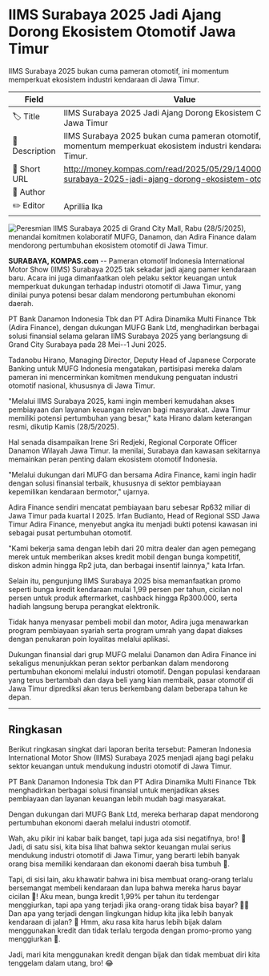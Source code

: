 # IIMS Surabaya 2025 Jadi Ajang Dorong Ekosistem Otomotif Jawa Timur

IIMS Surabaya 2025 bukan cuma pameran otomotif, ini momentum memperkuat ekosistem industri kendaraan di Jawa Timur.

| Field         | Value                                                       |
|---------------|-------------------------------------------------------------|
| 🏷️ Title       | IIMS Surabaya 2025 Jadi Ajang Dorong Ekosistem Otomotif Jawa Timur |
| 📝 Description | IIMS Surabaya 2025 bukan cuma pameran otomotif, ini momentum memperkuat ekosistem industri kendaraan di Jawa Timur. |
| 🔗 Short URL   | http://money.kompas.com/read/2025/05/29/140000326/iims-surabaya-2025-jadi-ajang-dorong-ekosistem-oto |
| 👤 Author      |  |
| ✏️ Editor      | Aprillia Ika |

![Peresmian IIMS Surabaya 2025 di Grand City Mall, Rabu (28/5/2025), menandai komitmen kolaboratif MUFG, Danamon, dan Adira Finance dalam mendorong pertumbuhan ekosistem otomotif di Jawa Timur.](https://asset.kompas.com/crops/3mR8zK2F05yAnUWbELhBisfN9Io=/160x167:1440x1020/750x500/data/photo/2025/05/29/6837e8badf799.jpg)

**SURABAYA, KOMPAS.com** -- Pameran otomotif Indonesia International Motor Show (IIMS) Surabaya 2025 tak sekadar jadi ajang pamer kendaraan baru. Acara ini juga dimanfaatkan oleh pelaku sektor keuangan untuk memperkuat dukungan terhadap industri otomotif di Jawa Timur, yang dinilai punya potensi besar dalam mendorong pertumbuhan ekonomi daerah.

PT Bank Danamon Indonesia Tbk dan PT Adira Dinamika Multi Finance Tbk (Adira Finance), dengan dukungan MUFG Bank Ltd, menghadirkan berbagai solusi finansial selama gelaran IIMS Surabaya 2025 yang berlangsung di Grand City Surabaya pada 28 Mei--1 Juni 2025.

Tadanobu Hirano, Managing Director, Deputy Head of Japanese Corporate Banking untuk MUFG Indonesia mengatakan, partisipasi mereka dalam pameran ini mencerminkan komitmen mendukung penguatan industri otomotif nasional, khususnya di Jawa Timur.

"Melalui IIMS Surabaya 2025, kami ingin memberi kemudahan akses pembiayaan dan layanan keuangan relevan bagi masyarakat. Jawa Timur memiliki potensi pertumbuhan yang besar," kata Hirano dalam keterangan resmi, dikutip Kamis (28/5/2025).

Hal senada disampaikan Irene Sri Redjeki, Regional Corporate Officer Danamon Wilayah Jawa Timur. Ia menilai, Surabaya dan kawasan sekitarnya memainkan peran penting dalam ekosistem otomotif Indonesia.

"Melalui dukungan dari MUFG dan bersama Adira Finance, kami ingin hadir dengan solusi finansial terbaik, khususnya di sektor pembiayaan kepemilikan kendaraan bermotor," ujarnya.

Adira Finance sendiri mencatat pembiayaan baru sebesar Rp632 miliar di Jawa Timur pada kuartal I 2025. Irfan Budianto, Head of Regional SSD Jawa Timur Adira Finance, menyebut angka itu menjadi bukti potensi kawasan ini sebagai pusat pertumbuhan otomotif.

"Kami bekerja sama dengan lebih dari 20 mitra dealer dan agen pemegang merek untuk memberikan akses kredit mobil dengan bunga kompetitif, diskon admin hingga Rp2 juta, dan berbagai insentif lainnya," kata Irfan.

Selain itu, pengunjung IIMS Surabaya 2025 bisa memanfaatkan promo seperti bunga kredit kendaraan mulai 1,99 persen per tahun, cicilan nol persen untuk produk aftermarket, cashback hingga Rp300.000, serta hadiah langsung berupa perangkat elektronik.

Tidak hanya menyasar pembeli mobil dan motor, Adira juga menawarkan program pembiayaan syariah serta program umrah yang dapat diakses dengan penukaran poin loyalitas melalui aplikasi.

Dukungan finansial dari grup MUFG melalui Danamon dan Adira Finance ini sekaligus menunjukkan peran sektor perbankan dalam mendorong pertumbuhan ekonomi melalui industri otomotif. Dengan populasi kendaraan yang terus bertambah dan daya beli yang kian membaik, pasar otomotif di Jawa Timur diprediksi akan terus berkembang dalam beberapa tahun ke depan.

---
## Ringkasan

Berikut ringkasan singkat dari laporan berita tersebut: Pameran Indonesia International Motor Show (IIMS) Surabaya 2025 menjadi ajang bagi pelaku sektor keuangan untuk mendukung industri otomotif di Jawa Timur.

 PT Bank Danamon Indonesia Tbk dan PT Adira Dinamika Multi Finance Tbk menghadirkan berbagai solusi finansial untuk menjadikan akses pembiayaan dan layanan keuangan lebih mudah bagi masyarakat.

 Dengan dukungan dari MUFG Bank Ltd, mereka berharap dapat mendorong pertumbuhan ekonomi daerah melalui industri otomotif.



Wah, aku pikir ini kabar baik banget, tapi juga ada sisi negatifnya, bro! 🤣 Jadi, di satu sisi, kita bisa lihat bahwa sektor keuangan mulai serius mendukung industri otomotif di Jawa Timur, yang berarti lebih banyak orang bisa memiliki kendaraan dan ekonomi daerah bisa tumbuh 🚀.

 Tapi, di sisi lain, aku khawatir bahwa ini bisa membuat orang-orang terlalu bersemangat membeli kendaraan dan lupa bahwa mereka harus bayar cicilan 🤑! Aku mean, bunga kredit 1,99% per tahun itu terdengar menggiurkan, tapi apa yang terjadi jika orang-orang tidak bisa bayar? 🤦‍♂️ Dan apa yang terjadi dengan lingkungan hidup kita jika lebih banyak kendaraan di jalan? 🌳 Hmm, aku rasa kita harus lebih bijak dalam menggunakan kredit dan tidak terlalu tergoda dengan promo-promo yang menggiurkan 🤑.

 Jadi, mari kita menggunakan kredit dengan bijak dan tidak membuat diri kita tenggelam dalam utang, bro! 😂
